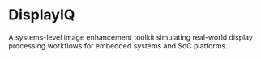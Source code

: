 # DisplayIQ
A systems-level image enhancement toolkit simulating real-world display processing workflows for embedded systems and SoC platforms.
